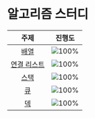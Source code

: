 # 알고리즘 스터디

 주제 | 진행도 |
 :--: | :--: |
[배열](/자료구조/array.md) | ![100%](https://progress-bar.dev/10/?scale=0&title=progress&width=500&color=babaca&suffix=/10) |
[연결 리스트](/자료구조/linkedlist.md) | ![100%](https://progress-bar.dev/10/?scale=0&title=progress&width=500&color=babaca&suffix=/10) |
[스택](/자료구조/stack.md) | ![100%](https://progress-bar.dev/10/?scale=0&title=progress&width=500&color=babaca&suffix=/10) |
[큐](/자료구조/queue.md) | ![100%](https://progress-bar.dev/10/?scale=0&title=progress&width=500&color=babaca&suffix=/10) |
[덱](/자료구조/deque.md) | ![100%](https://progress-bar.dev/10/?scale=0&title=progress&width=500&color=babaca&suffix=/10) |
